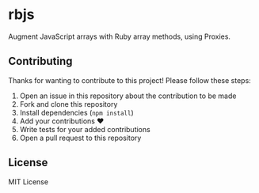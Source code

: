 # rbjs

Augment JavaScript arrays with Ruby array methods, using Proxies.


## Contributing

Thanks for wanting to contribute to this project! Please follow these steps:

1. Open an issue in this repository about the contribution to be made
2. Fork and clone this repository
3. Install dependencies (`npm install`)
4. Add your contributions ❤️
5. Write tests for your added contributions
6. Open a pull request to this repository


## License

MIT License
